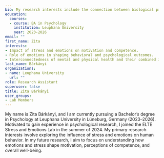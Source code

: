 ```yaml
---
bio: My research interests include the connection between biological processes, e.g. the menstrual cycle, and emotional and physiological changes under stress.
education:
  courses:
  - course: BA in Psychology
    institution: Leuphana University
    year: 2023-2026
email: ""
first_name: Zita
interests:
- Impact of stress and emotions on motivation and competence.
- Role of emotions in shaping behavioral and psychological outcomes.
- Interconnectedness of mental and physical health and their combined influence on well-being
last_name: Bárkányi
organizations:
- name: Leuphana University
  url: ""
role: Research Assistant
superuser: false
title: Zita Bárkányi
user_groups:
- Lab Members
---
```


My name is Zita Bárkányi, and I am currently pursuing a Bachelor’s degree in Psychology at Leuphana University in Lüneburg, Germany (2023–2026). Motivated to gain experience in psychological research, I joined the ELTE Stress and Emotions Lab in the summer of 2024. My primary research interests involve exploring the influence of stress and emotions on human behavior. In my future research, I aim to focus on understanding how emotions and stress shape motivation, perceptions of competence, and overall well-being.

